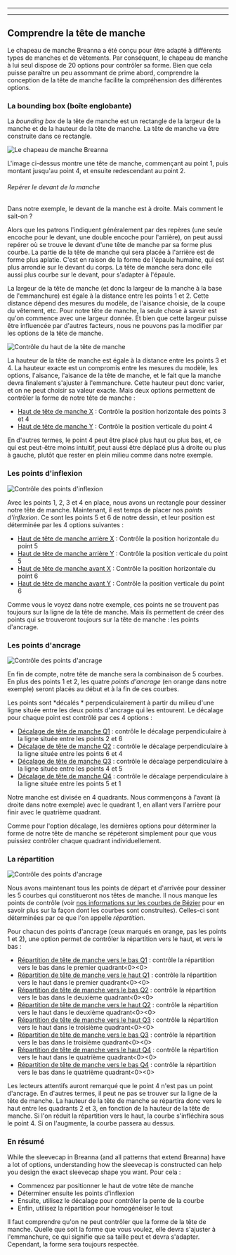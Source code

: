 ***

***

<PatternOptions pattern='breanna' />

## Comprendre la tête de manche

Le chapeau de manche Breanna a été conçu pour être adapté à différents types de manches et de vêtements. Par conséquent, le chapeau de manche à lui seul dispose de 20 options pour contrôler sa forme. Bien que cela puisse paraître un peu assommant de prime abord, comprendre la conception de la tête de manche facilite la compréhension des différentes options.

### La bounding box (boîte englobante)

La *bounding box* de la tête de manche est un rectangle de la largeur de la manche et de la hauteur de la tête de manche. La tête de manche va être construite dans ce rectangle.

![Le chapeau de manche Breanna](sleevecap.svg)

L'image ci-dessus montre une tête de manche, commençant au point 1, puis montant jusqu'au point 4, et ensuite redescendant au point 2.

<Note>

###### Repérer le devant de la manche

Dans notre exemple, le devant de la manche est à droite. Mais comment le sait-on ?

Alors que les patrons l'indiquent généralement par des repères (une seule encoche pour le devant, une double encoche pour l'arrière), on peut aussi repérer où se trouve le devant d'une tête de manche par sa forme plus courbe. La partie de la tête de manche qui sera placée à l'arrière est de forme plus aplatie. C'est en raison de la forme de l'épaule humaine, qui est plus arrondie sur le devant du corps. La tête de manche sera donc elle aussi plus courbe sur le devant, pour s'adapter à l'épaule.

</Note>

La largeur de la tête de manche (et donc la largeur de la manche à la base de l'emmanchure) est égale à la distance entre les points 1 et 2. Cette distance dépend des mesures du modèle, de l'aisance choisie, de la coupe du vêtement, etc. Pour notre tête de manche, la seule chose à savoir est qu'on commence avec une largeur donnée. Et bien que cette largeur puisse être influencée par d'autres facteurs, nous ne pouvons pas la modifier par les options de la tête de manche.

![Contrôle du haut de la tête de manche](sleevecaptop.svg)

La hauteur de la tête de manche est égale à la distance entre les points 3 et 4. La hauteur exacte est un compromis entre les mesures du modèle, les options, l'aisance, l'aisance de la tête de manche, et le fait que la manche devra finalement s'ajuster à l'emmanchure. Cette hauteur peut donc varier, et on ne peut choisir sa valeur exacte. Mais deux options permettent de contrôler la forme de notre tête de manche :

-   [Haut de tête de manche X](/docs/patterns/breanna/options/sleevecaptopfactorx/) : Contrôle la position horizontale des points 3 et 4
-   [Haut de tête de manche Y](/docs/patterns/breanna/options/sleevecaptopfactory/) : Contrôle la position verticale du point 4

En d'autres termes, le point 4 peut être placé plus haut ou plus bas, et, ce qui est peut-être moins intuitif, peut aussi être déplacé plus à droite ou plus à gauche, plutôt que rester en plein milieu comme dans notre exemple.

### Les points d'inflexion

![Contrôle des points d'inflexion](sleevecapinflection.svg)

Avec les points 1, 2, 3 et 4 en place, nous avons un rectangle pour dessiner notre tête de manche. Maintenant, il est temps de placer nos *points d'inflexion*. Ce sont les points 5 et 6 de notre dessin, et leur position est déterminée par les 4 options suivantes :

-   [Haut de tête de manche arrière X](/docs/patterns/breanna/options/sleevecapbackfactorx) : Contrôle la position horizontale du point 5
-   [Haut de tête de manche arrière Y](/docs/patterns/breanna/options/sleevecapbackfactory) : Contrôle la position verticale du point 5
-   [Haut de tête de manche avant X](/docs/patterns/breanna/options/sleevecapbackfactorx) : Contrôle la position horizontale du point 6
-   [Haut de tête de manche avant Y](/docs/patterns/breanna/options/sleevecapbackfactory) : Contrôle la position verticale du point 6

<Note>

Comme vous le voyez dans notre exemple, ces points ne se trouvent pas toujours sur la ligne de la tête de manche. Mais ils permettent de créer des points qui se trouveront toujours sur la tête de manche : les points d'ancrage.

</Note>

### Les points d'ancrage

![Contrôle des points d'ancrage](sleevecapanchor.svg)

En fin de compte, notre tête de manche sera la combinaison de 5 courbes. En plus des points 1 et 2, les quatre *points d'ancrage* (en orange dans notre exemple) seront placés au début et à la fin de ces courbes.

Les points sont \*décalés \* perpendiculairement à partir du milieu d'une ligne située entre les deux points d'ancrage qui les entourent. Le décalage pour chaque point est contrôlé par ces 4 options :

-   [Décalage de tête de manche Q1](/docs/patterns/breanna/options/sleevecapq1offset) : contrôle le décalage perpendiculaire à la ligne située entre les points 2 et 6
-   [Décalage de tête de manche Q2](/docs/patterns/breanna/options/sleevecapq2offset) : contrôle le décalage perpendiculaire à la ligne située entre les points 6 et 4
-   [Décalage de tête de manche Q3](/docs/patterns/breanna/options/sleevecapq3offset) : contrôle le décalage perpendiculaire à la ligne située entre les points 4 et 5
-   [Décalage de tête de manche Q4](/docs/patterns/breanna/options/sleevecapq3offset) : contrôle le décalage perpendiculaire à la ligne située entre les points 5 et 1

<Note>

Notre manche est divisée en 4 quadrants. Nous commençons à l'avant (à droite dans notre exemple)
avec le quadrant 1, en allant vers l'arrière pour finir avec le quatrième quadrant.

Comme pour l'option décalage, les dernières options pour déterminer la forme de notre tête de manche se répéteront simplement pour que vous puissiez contrôler chaque quadrant individuellement.

</Note>

### La répartition

![Contrôle des points d'ancrage](sleevecapspread.svg)

Nous avons maintenant tous les points de départ et d'arrivée pour dessiner les 5 courbes qui constitueront nos têtes de manche. Il nous manque les points de contrôle (voir [nos informations sur les courbes de Bézier](https://freesewing.dev/concepts/beziercurves) pour en savoir plus sur la façon dont les courbes sont construites). Celles-ci sont déterminées par ce que l'on appelle *répartition*.

Pour chacun des points d'ancrage (ceux marqués en orange, pas les points 1 et 2), une option permet de contrôler la répartition vers le haut, et vers le bas :

-   [Répartition de tête de manche vers le bas Q1](/docs/patterns/breanna/options/sleevecapq1spread1) : contrôle la répartition vers le bas dans le premier quadrant<0><0>
-   [Répartition de tête de manche vers le haut Q1](/docs/patterns/breanna/options/sleevecapq1spread2) : contrôle la répartition vers le haut dans le premier quadrant<0><0>
-   [Répartition de tête de manche vers le bas Q2](/docs/patterns/breanna/options/sleevecapq2spread1) : contrôle la répartition vers le bas dans le deuxième quadrant<0><0>
-   [Répartition de tête de manche vers le haut Q2](/docs/patterns/breanna/options/sleevecapq2spread2) : contrôle la répartition vers le haut dans le deuxième quadrant<0><0>
-   [Répartition de tête de manche vers le haut Q3](/docs/patterns/breanna/options/sleevecapq3spread1) : contrôle la répartition vers le haut dans le troisième quadrant<0><0>
-   [Répartition de tête de manche vers le bas Q3](/docs/patterns/breanna/options/sleevecapq3spread2) : contrôle la répartition vers le bas dans le troisième quadrant<0><0>
-   [Répartition de tête de manche vers le haut Q4](/docs/patterns/breanna/options/sleevecapq4spread1) : contrôle la répartition vers le haut dans le quatrième quadrant<0><0>
-   [Répartition de tête de manche vers le bas Q4](/docs/patterns/breanna/options/sleevecapq4spread2) : contrôle la répartition vers le bas dans le quatrième quadrant<0><0>

<Note>

Les lecteurs attentifs auront remarqué que le point 4 n'est pas un point d'ancrage. En d'autres termes, il peut ne pas se trouver sur la ligne de la tête de manche. La hauteur de la tête de manche se répartira donc vers le haut entre les quadrants 2 et 3, en fonction de la hauteur de la tête de manche. Si l'on réduit la répartition vers le haut, la courbe s'infléchira sous le point 4. Si on l'augmente, la courbe passera au dessus.

</Note>

### En résumé

While the sleevecap in Breanna (and all patterns that extend Breanna) have a lot of options, understanding how the sleevecap is constructed can help you design the exact sleevecap shape you want. Pour cela :

-   Commencez par positionner le haut de votre tête de manche
-   Déterminer ensuite les points d'inflexion
-   Ensuite, utilisez le décalage pour contrôler la pente de la courbe
-   Enfin, utilisez la répartition pour homogénéiser le tout

Il faut comprendre qu'on ne peut contrôler que la forme de la tête de manche. Quelle que soit la forme que vous voulez, elle devra s'ajuster à l'emmanchure, ce qui signifie que sa taille peut et devra s'adapter. Cependant, la forme sera toujours respectée.
